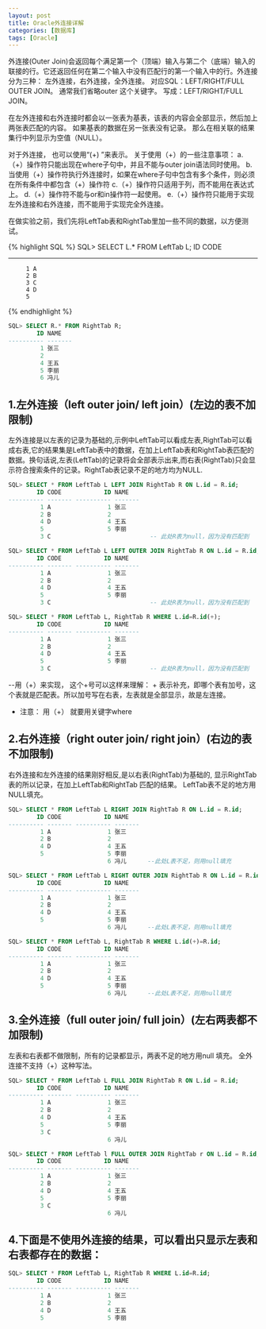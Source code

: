 ```yaml
---
layout: post
title: Oracle外连接详解
categories: [数据库]
tags: [Oracle]
---
```

外连接(Outer Join)会返回每个满足第一个（顶端）输入与第二个（底端）输入的联接的行。它还返回任何在第二个输入中没有匹配行的第一个输入中的行。外连接分为三种： 左外连接，右外连接，全外连接。 对应SQL：LEFT/RIGHT/FULL OUTER JOIN。 通常我们省略outer 这个关键字。 写成：LEFT/RIGHT/FULL JOIN。

在左外连接和右外连接时都会以一张表为基表，该表的内容会全部显示，然后加上两张表匹配的内容。 如果基表的数据在另一张表没有记录。 那么在相关联的结果集行中列显示为空值（NULL）。

对于外连接， 也可以使用“(+) ”来表示。 关于使用（+）的一些注意事项：
a.（+）操作符只能出现在where子句中，并且不能与outer join语法同时使用。
b. 当使用（+）操作符执行外连接时，如果在where子句中包含有多个条件，则必须在所有条件中都包含（+）操作符
c.（+）操作符只适用于列，而不能用在表达式上。
d.（+）操作符不能与or和in操作符一起使用。
e.（+）操作符只能用于实现左外连接和右外连接，而不能用于实现完全外连接。

在做实验之前，我们先将LeftTab表和RightTab里加一些不同的数据，以方便测试。

{% highlight SQL %}
SQL> SELECT L.* FROM LeftTab L;
        ID CODE
---------- -------
         1 A
         2 B
         3 C
         4 D
         5 
{% endhighlight %}

```SQL
SQL> SELECT R.* FROM RightTab R;
        ID NAME
---------- -------
         1 张三
         2 
         4 王五
         5 李丽
         6 冯儿
```

## 1.左外连接（left outer join/ left join）(左边的表不加限制)

左外连接是以左表的记录为基础的,示例中LeftTab可以看成左表,RightTab可以看成右表,它的结果集是LeftTab表中的数据，在加上LeftTab表和RightTab表匹配的数据。换句话说,左表(LeftTab)的记录将会全部表示出来,而右表(RightTab)只会显示符合搜索条件的记录。RightTab表记录不足的地方均为NULL.

```SQL
SQL> SELECT * FROM LeftTab L LEFT JOIN RightTab R ON L.id = R.id;
        ID CODE            ID NAME
---------- ------- ---------- -------
         1 A                1 张三
         2 B                2 
         4 D                4 王五
         5                  5 李丽
         3 C                            -- 此处R表为null，因为没有匹配到
```

```SQL
SQL> SELECT * FROM LeftTab L LEFT OUTER JOIN RightTab R ON L.id = R.id;
        ID CODE            ID NAME
---------- ------- ---------- -------
         1 A                1 张三
         2 B                2 
         4 D                4 王五
         5                  5 李丽
         3 C                            -- 此处R表为null，因为没有匹配到                  
```

```SQL
SQL> SELECT * FROM LeftTab L, RightTab R WHERE L.id=R.id(+);
        ID CODE            ID NAME
---------- ------- ---------- -------
         1 A                1 张三
         2 B                2 
         4 D                4 王五
         5                  5 李丽
         3 C                            -- 此处R表为null，因为没有匹配到                  
```

--用（+）来实现， 这个+号可以这样来理解： + 表示补充，即哪个表有加号，这个表就是匹配表。所以加号写在右表，左表就是全部显示，故是左连接。
- 注意： 用（+） 就要用关键字where

## 2.右外连接（right outer join/ right join）(右边的表不加限制)

右外连接和左外连接的结果刚好相反,是以右表(RightTab)为基础的, 显示RightTab表的所以记录，在加上LeftTab和RightTab 匹配的结果。 LeftTab表不足的地方用NULL填充。

```SQL
SQL> SELECT * FROM LeftTab L RIGHT JOIN RightTab R ON L.id = R.id;
        ID CODE            ID NAME
---------- ------- ---------- -------
         1 A                1 张三
         2 B                2 
         4 D                4 王五
         5                  5 李丽
                            6 冯儿      --此处L表不足，则用null填充
```

```SQL
SQL> SELECT * FROM LeftTab L RIGHT OUTER JOIN RightTab R ON L.id = R.id;
        ID CODE            ID NAME
---------- ------- ---------- -------
         1 A                1 张三
         2 B                2 
         4 D                4 王五
         5                  5 李丽
                            6 冯儿      --此处L表不足，则用null填充
```

```SQL
SQL> SELECT * FROM LeftTab L, RightTab R WHERE L.id(+)=R.id;
        ID CODE            ID NAME
---------- ------- ---------- -------
         1 A                1 张三
         2 B                2 
         4 D                4 王五
         5                  5 李丽
                            6 冯儿      --此处L表不足，则用null填充
```

## 3.全外连接（full outer join/ full join）(左右两表都不加限制)

左表和右表都不做限制，所有的记录都显示，两表不足的地方用null 填充。 全外连接不支持（+）这种写法。

```SQL
SQL> SELECT * FROM LeftTab L FULL JOIN RightTab R ON L.id = R.id;
        ID CODE            ID NAME
---------- ------- ---------- -------
         1 A                1 张三
         2 B                2 
         4 D                4 王五
         5                  5 李丽
         3 C                  
                            6 冯儿
```

```SQL
SQL> SELECT * FROM LeftTab l FULL OUTER JOIN RightTab r ON L.id = R.id;
        ID CODE            ID NAME
---------- ------- ---------- -------
         1 A                1 张三
         2 B                2 
         4 D                4 王五
         5                  5 李丽
         3 C                  
                            6 冯儿
```

## 4.下面是不使用外连接的结果，可以看出只显示左表和右表都存在的数据：

```SQL
SQL> SELECT * FROM LeftTab L, RightTab R WHERE L.id=R.id;
        ID CODE            ID NAME
---------- ------- ---------- -------
         1 A                1 张三
         2 B                2 
         4 D                4 王五
         5                  5 李丽
```
